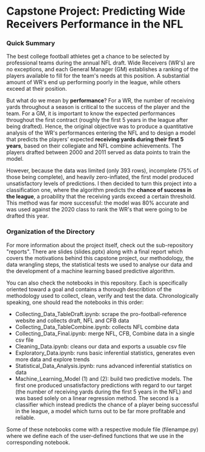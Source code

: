 # Capstone Project: Predicting Wide Receivers Performance in the NFL

### Quick Summary

The best college football athletes get a chance to be selected by professional teams during the annual NFL draft. Wide Receivers (WR's) are no exceptions, and each General Manager (GM) establishes a ranking of the players available to fill for the team's needs at this position. A substantial amount of WR's end up performing poorly in the league, while others exceed at their position.

But what do we mean by **performance**? For a WR, the number of receiving yards throughout a season is critical to the success of the player and the team. For a GM, it is important to know the expected performances throughout the first contract (roughly the first 5 years in the league after being drafted). Hence, the original objective was to produce a quantitative analysis of the WR's performances entering the NFL and to design a model that predicts the players’ expected **receiving yards during their first 5 years**, based on their collegiate and NFL combine achievements. The players drafted between 2000 and 2011 served as data points to train the model.

However, because the data was limited (only 393 rows), incomplete (75% of those being complete), and heavily zero-inflated, the first model produced unsatisfactory levels of predictions. I then decided to turn this project into a classification one, where the algorithm predicts the **chance of success in the league**, a proability that the receiving yards exceed a certain threshold. This method was far more successful: the model was 80% accurate and was used against the 2020 class to rank the WR's that were going to be drafted this year.

### Organization of the Directory

For more information about the project itself, check out the sub-repository "reports". There are slides (slides.pptx) along with a final report which covers the motivations behind this capstone project, our methodology, the data wrangling steps, the statistical tests we used to analyse our data and the development of a machine learning based predictive algorithm.

You can also check the notebooks in this repository. Each is specifically oriented toward a goal and contains a thorough describtion of the methodology used to collect, clean, verify and test the data. Chronologically speaking, one should read the notebooks in this order:

- Collecting_Data_TableDraft.ipynb: scrape the pro-football-reference website and collects draft, NFL and CFB data
- Collecting_Data_TableCombine.ipynb: collects NFL combine data
- Collecting_Data_Final.ipynb: merge NFL, CFB, Combine data in a single csv file
- Cleaning_Data.ipynb: cleans our data and exports a usuable csv file
- Exploratory_Data.ipynb: runs basic inferential statistics, generates even more data and explore trends
- Statistical_Data_Analysis.ipynb: runs advanced inferential statistics on data
- Machine_Learning_Model (1) and (2): build two predictive models. The first one produced unsatisfactory predictions with regard to our target (the number of receiving yards during the first 5 years in the NFL) and was based solely on a linear regression method. The second is a classifier which instead predicts the chance of a player being successful in the league, a model which turns out to be far more profitable and reliable.

Some of these notebooks come with a respective module file (filenampe.py) where we define each of the user-defined functions that we use in the corresponding notebook.

